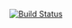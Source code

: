 [![Build Status](https://travis-ci.com/YohanAlexander/yohanalexander.github.io.svg?branch=source)](https://travis-ci.com/YohanAlexander/yohanalexander.github.io)
